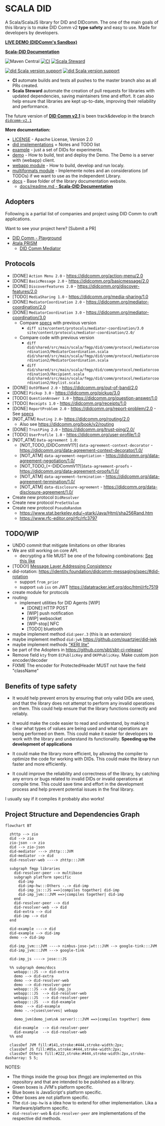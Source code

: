 # SCALA DID

A Scala/ScalaJS library for DID and DIDcomm.
The one of the main goals of this library is to make DID Comm v2 **type safety** and easy to use.
Made for developers by developers.

[**LIVE DEMO (DIDComm's Sandbox)**](https://did.fmgp.app/)

[**Scala-DID Documentation**](./docs/readme.md)

![Maven Central](https://img.shields.io/maven-central/v/app.fmgp/did_3)
[![CI](https://github.com/FabioPinheiro/scala-did/actions/workflows/ci.yml/badge.svg)](https://github.com/FabioPinheiro/scala-did/actions/workflows/ci.yml)
[![Scala Steward](https://github.com/FabioPinheiro/scala-did/actions/workflows/scala-steward.yml/badge.svg)](https://github.com/FabioPinheiro/scala-did/actions/workflows/scala-steward.yml)

[![did Scala version support](https://index.scala-lang.org/fabiopinheiro/scala-did/did/latest-by-scala-version.svg?platform=jvm)](https://index.scala-lang.org/fabiopinheiro/scala-did/did)
[![did Scala version support](https://index.scala-lang.org/fabiopinheiro/scala-did/did/latest-by-scala-version.svg?platform=sjs1)](https://index.scala-lang.org/fabiopinheiro/scala-did/did)

 - **CI** automate builds and tests all pushes to the master branch also as all PRs created.
 - **Scala Steward** automate the creation of pull requests for libraries with updated dependencies, saving maintainers time and effort. It can also help ensure that libraries are kept up-to-date, improving their reliability and performance.

The future version of [**DID Comm v2.1**](https://identity.foundation/didcomm-messaging/spec/v2.1/) is been track&develop in the branch [`didcomm-v2.1`](https://github.com/FabioPinheiro/scala-did/tree/didcomm-v2.1)

**More documentation:**
- [LICENSE](LICENSE) - Apache License, Version 2.0
- [did implementations](did-imp/README.md) = Notes and TODO list
- [example](did-example/README.md) - just a set of DIDs for experiments.
- [demo](demo/README.md) - How to build, test and deploy the Demo. The Demo is a server with (webapp) client.  
- [webapp module](webapp/README.md) - How to build, develop and run localy.
- [multiformats module](multiformats/README.md) - Implemente notes and an considerations (of TODOs) if we want to use as the independent Library.
- [docs](docs/) - Base folder of the library documentation website.
  - [docs/readme.md - **Scala-DID Documentation**](docs/readme.md)

## Adopters

Following is a partial list of companies and project using DID Comm to craft applications.

Want to see your project here? [Submit a PR]

- [DID Comm - Playground](https://did.fmgp.app/)
- [Atala PRISM](https://atalaprism.io/)
  - [DID Comm Mediator](https://github.com/input-output-hk/atala-prism-mediator)

## Protocols

- [DONE] `Action Menu 2.0` - https://didcomm.org/action-menu/2.0
- [DONE] `BasicMessage 2.0` - https://didcomm.org/basicmessage/2.0
- [DONE] `DiscoverFeatures 2.0` - https://didcomm.org/discover-features/2.0
- [TODO] `MediaSharing 1.0` - https://didcomm.org/media-sharing/1.0
- [DONE] `MediatorCoordination 2.0` - https://didcomm.org/mediator-coordination/2.0
- [DONE] `MediatorCoordination 3.0` - https://didcomm.org/mediator-coordination/3.0
  - Compare [specs](https://github.com/decentralized-identity/didcomm.org/tree/main) with previous version
    - `diff site/content/protocols/mediator-coordination/3.0 site/content/protocols/mediator-coordination/2.0/`
  - Compare code with previous version
    - `diff did/shared/src/main/scala/fmgp/did/comm/protocol/mediatorcoordination3/MediatorCoordination.scala did/shared/src/main/scala/fmgp/did/comm/protocol/mediatorcoordination2/MediatorCoordination.scala`
    - `diff did/shared/src/main/scala/fmgp/did/comm/protocol/mediatorcoordination3/Recipient.scala did/shared/src/main/scala/fmgp/did/comm/protocol/mediatorcoordination2/Keylist.scala`
- [DONE] `OutOfBand 2.0` - https://didcomm.org/out-of-band/2.0
- [DONE] `Pickup 3.0` - https://didcomm.org/pickup/3.0
- [TODO] `QuestionAnswer 1.0` - https://didcomm.org/question-answer/1.0
- [TODO] `Receipts 1.0` - https://didcomm.org/receipts/1.0
- [DONE] `ReportProblem 2.0` - https://didcomm.org/report-problem/2.0 - See [specs](https://identity.foundation/didcomm-messaging/spec/#problem-reports)
- [NOT_ATM] `Routing 2.0`- https://didcomm.org/routing/2.0
  - Also see https://didcomm.org/book/v2/routing
- [DONE] `TrustPing 2.0` - https://didcomm.org/trust-ping/2.0/
- [TODO] `UserProfile 1.0` - https://didcomm.org/user-profile/1.0
- [NOT_ATM] `Data-agreement 1.0`:
  - [NOT_TODO_(DIDCommV1?)] `data-agreement-context-decorator` - https://didcomm.org/data-agreement-context-decorator/1.0/
  - [NOT_ATM] `data-agreement-negotiation` - https://didcomm.org/data-agreement-negotiation/1.0/
  - [NOT_TODO_(+-DIDCommV1?)]`data-agreement-proofs` - https://didcomm.org/data-agreement-proofs/1.0/
  - [NOT_ATM] `data-agreement-termination` - https://didcomm.org/data-agreement-termination/1.0/
  - [NOT_ATM] `data-disclosure-agreement` - https://didcomm.org/data-disclosure-agreement/1.0/
- Create new protocol `DidResolver`
- Create new protocol `PreSetValue`
- Create new protocol `PseudoRandom`
  - https://www.stat.berkeley.edu/~stark/Java/Html/sha256Rand.htm
  - https://www.rfc-editor.org/rfc/rfc3797

## TODO/WIP

- UNDO commit that mitigate limitations on other libraries
- We are still working on core API.
  - decrypting a file MUST be one of the following combinations: [See this like](https://identity.foundation/didcomm-messaging/spec/#iana-media-types)
- [TODO!] [Message Layer Addressing Consistency](https://identity.foundation/didcomm-messaging/spec/#message-layer-addressing-consistency)
- did-rotation: https://identity.foundation/didcomm-messaging/spec/#did-rotation
  - support `from_prior`
  - support `sub` `iss` on JWT https://datatracker.ietf.org/doc/html/rfc7519
- create module for protocols
- routing:
  - implement utilities for DID Agents [WIP]
    - [DONE] HTTP POST
    - [WIP] push notification
    - [WIP] websocket
    - [WIP-stop] NFC
    - [TODO] bluetooth
- maybe implement method `did:peer.3` (this is an extension)
- maybe implement method `did:jwk` https://github.com/quartzjer/did-jwk
- maybe implement methods ["KERI lite"](https://docs.google.com/presentation/d/1ksqVxeCAvqLjr67htWZ4JYaSnI8TUZIO7tDMF5npHTo/edit#slide=id.g1ca1fd90f33_0_0)
- be part of the Adopters in https://github.com/sbt/sbt-ci-release/
- Remove field `kty` from `ECPublicKey` and `OKPPublicKey`. Make custom json encoder/decoder
- FIXME The encoder for ProtectedHeader MUST not have the field "className"

## Benefits of type safety

- It would help prevent errors by ensuring that only valid DIDs are used, and that the library does not attempt to perform any invalid operations on them. This could help ensure that the library functions correctly and reliably.

- It would make the code easier to read and understand, by making it clear what types of values are being used and what operations are being performed on them. This could make it easier for developers to work with the library and understand its functionality. **Speeding up the development of applications**

- It could make the library more efficient, by allowing the compiler to optimize the code for working with DIDs. This could make the library run faster and more efficiently.

- It could improve the reliability and correctness of the library, by catching any errors or bugs related to invalid DIDs or invalid operations at compile time. This could save time and effort in the development process and help prevent potential issues in the final library.

I usually say if it compiles it probably also works! 

## Project Structure and Dependencies Graph

```mermaid
flowchart BT

  zhttp --> zio
  did --> zio
  zio-json --> zio
  did --> zio-json
  did-mediator ---> zhttp:::JVM
  did-mediator --> did 
  did-resolver-web ----> zhttp:::JVM

  subgraph fmgp libraries
    did-resolver-peer --> multibase
    subgraph platform specific
      did-imp
      did-imp-hw:::Others -.-> did-imp
      did-imp_js:::JS ==>|compiles together| did-imp
      did-imp_jvm:::JVM ==>|compiles together| did-imp
    end
    did-resolver-peer --> did
    did-resolver-web --> did
    did-extra --> did
    did-imp --> did
  end

  did-example ----> did
  did-example --> did-imp
  demo --> did-imp 

  did-imp_jvm:::JVM ----> nimbus-jose-jwt:::JVM --> google-tink:::JVM
  did-imp_jvm:::JVM ---> google-tink

  did-imp_js ----> jose:::JS

  %% subgraph demo/docs
    webapp:::JS --> did-extra
    demo --> did-extra
    demo --> did-resolver-web
    demo --> did-resolver-peer
    webapp:::JS --> did-imp_js
    webapp:::JS  --> did-resolver-web
    webapp:::JS  --> did-resolver-peer
    webapp:::JS  --> did-example
    demo  --> did-example
    demo -.->|uses\serves| webapp

    demo_jvm(demo_jvm\nA server):::JVM ==>|compiles together| demo

    did-example  --> did-resolver-peer
    did-example  --> did-resolver-web
  %% end

  classDef JVM fill:#141,stroke:#444,stroke-width:2px;
  classDef JS fill:#05a,stroke:#444,stroke-width:2px;
  classDef Others fill:#222,stroke:#444,stroke-width:2px,stroke-dasharray: 5 5;

```

NOTES:

- The things inside the group box (fmgp) are implemented on this repository and that are intended to be published as a library.
- Green boxes is JVM's platform specific.
- Blue boxes is JavaScript's platform specific.
- Other boxes are not platform specific.
- The `did-imp-hw` is a idea how to extend for other implementation. Lika a Hardware/platform specific.
- `did-resolver-web` & `did-resolver-peer` are implementations of the respective did methods.

